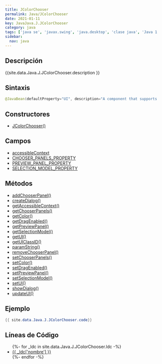```yaml
---
title: JColorChooser
permalink: Java/JColorChooser
date: 2021-01-11
key: JavaJava.J.JColorChooser
category: java
tags: ['java se', 'javax.swing', 'java.desktop', 'clase java', 'Java 1.2']
sidebar: 
  nav: java
---
```


## Descripción
{{site.data.Java.J.JColorChooser.description }}

## Sintaxis
~~~java
@JavaBean(defaultProperty="UI", description="A component that supports selecting a Color.") public class JColorChooser extends JComponent implements Accessible
~~~

## Constructores
* [JColorChooser()](/Java/JColorChooser/JColorChooser/)

## Campos
* [accessibleContext](/Java/JColorChooser/accessibleContext)
* [CHOOSER_PANELS_PROPERTY](/Java/JColorChooser/CHOOSER_PANELS_PROPERTY)
* [PREVIEW_PANEL_PROPERTY](/Java/JColorChooser/PREVIEW_PANEL_PROPERTY)
* [SELECTION_MODEL_PROPERTY](/Java/JColorChooser/SELECTION_MODEL_PROPERTY)

## Métodos
* [addChooserPanel()](/Java/JColorChooser/addChooserPanel)
* [createDialog()](/Java/JColorChooser/createDialog)
* [getAccessibleContext()](/Java/JColorChooser/getAccessibleContext)
* [getChooserPanels()](/Java/JColorChooser/getChooserPanels)
* [getColor()](/Java/JColorChooser/getColor)
* [getDragEnabled()](/Java/JColorChooser/getDragEnabled)
* [getPreviewPanel()](/Java/JColorChooser/getPreviewPanel)
* [getSelectionModel()](/Java/JColorChooser/getSelectionModel)
* [getUI()](/Java/JColorChooser/getUI)
* [getUIClassID()](/Java/JColorChooser/getUIClassID)
* [paramString()](/Java/JColorChooser/paramString)
* [removeChooserPanel()](/Java/JColorChooser/removeChooserPanel)
* [setChooserPanels()](/Java/JColorChooser/setChooserPanels)
* [setColor()](/Java/JColorChooser/setColor)
* [setDragEnabled()](/Java/JColorChooser/setDragEnabled)
* [setPreviewPanel()](/Java/JColorChooser/setPreviewPanel)
* [setSelectionModel()](/Java/JColorChooser/setSelectionModel)
* [setUI()](/Java/JColorChooser/setUI)
* [showDialog()](/Java/JColorChooser/showDialog)
* [updateUI()](/Java/JColorChooser/updateUI)

## Ejemplo
~~~java
{{ site.data.Java.J.JColorChooser.code}}
~~~

## Líneas de Código
<ul>
{%- for _ldc in site.data.Java.J.JColorChooser.ldc -%}
   <li>
       <a href="{{_ldc['url'] }}">{{ _ldc['nombre'] }}</a>
   </li>
{%- endfor -%}
</ul>
